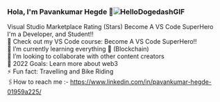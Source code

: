 
### Hola, I'm Pavankumar Hegde 👋![HelloDogedashGIF](https://user-images.githubusercontent.com/85627085/180628717-daefe004-15e5-4e9f-8944-e61aa43c9626.gif)


Visual Studio Marketplace Rating (Stars) Become A VS Code SuperHero
<br>
I'm a Developer, and Student!! <br>
🔭 Check out my VS Code course: Become A VS Code SuperHero!! <br>
🌱 I’m currently learning everything 🤣 (Blockchain) <br>
👯 I’m looking to collaborate with other content creators <br>
🥅 2022 Goals: Learn more about web3 <br>
⚡ Fun fact: Travelling and Bike Riding <br>
🖇️How to reach me :- https://www.linkedin.com/in/pavankumar-hegde-01959a225/

</br>
